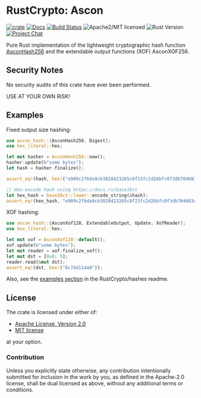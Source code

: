# RustCrypto: Ascon

[![crate][crate-image]][crate-link]
[![Docs][docs-image]][docs-link]
[![Build Status][build-image]][build-link]
![Apache2/MIT licensed][license-image]
![Rust Version][rustc-image]
[![Project Chat][chat-image]][chat-link]

Pure Rust implementation of the lightweight cryptographic hash function
[AsconHash256][1] and the extendable output functions (XOF) AsconXOF256.

## Security Notes

No security audits of this crate have ever been performed.

USE AT YOUR OWN RISK!

## Examples
Fixed output size hashing:
```rust
use ascon_hash::{AsconHash256, Digest};
use hex_literal::hex;

let mut hasher = AsconHash256::new();
hasher.update(b"some bytes");
let hash = hasher.finalize();

assert_eq!(hash, hex!("e909c2f6da9cb3028423265c8f23fc2d26bfc0f3db704683ef16b787a945ed68"));

// Hex-encode hash using https://docs.rs/base16ct
let hex_hash = base16ct::lower::encode_string(&hash);
assert_eq!(hex_hash, "e909c2f6da9cb3028423265c8f23fc2d26bfc0f3db704683ef16b787a945ed68");
```

XOF hashing:
```rust
use ascon_hash::{AsconXof128, ExtendableOutput, Update, XofReader};
use hex_literal::hex;

let mut xof = AsconXof128::default();
xof.update(b"some bytes");
let mut reader = xof.finalize_xof();
let mut dst = [0u8; 5];
reader.read(&mut dst);
assert_eq!(dst, hex!("8c7dd114a0"));
```

Also, see the [examples section] in the RustCrypto/hashes readme.

## License

The crate is licensed under either of:

* [Apache License, Version 2.0](http://www.apache.org/licenses/LICENSE-2.0)
* [MIT license](http://opensource.org/licenses/MIT)

at your option.

### Contribution

Unless you explicitly state otherwise, any contribution intentionally submitted
for inclusion in the work by you, as defined in the Apache-2.0 license, shall be
dual licensed as above, without any additional terms or conditions.

[//]: # (badges)

[crate-image]: https://img.shields.io/crates/v/ascon-hash.svg
[crate-link]: https://crates.io/crates/ascon-hash
[docs-image]: https://docs.rs/ascon-hash/badge.svg
[docs-link]: https://docs.rs/ascon-hash/
[license-image]: https://img.shields.io/badge/license-Apache2.0/MIT-blue.svg
[rustc-image]: https://img.shields.io/badge/rustc-1.85+-blue.svg
[chat-image]: https://img.shields.io/badge/zulip-join_chat-blue.svg
[chat-link]: https://rustcrypto.zulipchat.com/#narrow/stream/260041-hashes
[build-image]: https://github.com/RustCrypto/hashes/actions/workflows/ascon-hash.yml/badge.svg?branch=master
[build-link]: https://github.com/RustCrypto/hashes/actions/workflows/ascon-hash.yml?query=branch:master

[//]: # (general links)

[1]: https://doi.org/10.6028/NIST.SP.800-232.ipd
[examples section]: https://github.com/RustCrypto/hashes#Examples
